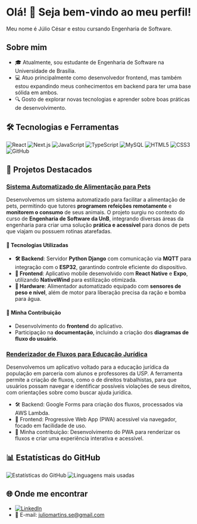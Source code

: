 # Olá! 👋 Seja bem-vindo ao meu perfil!

Meu nome é Júlio César e estou cursando Engenharia de Software.

## Sobre mim
- 🎓 Atualmente, sou estudante de Engenharia de Software na Universidade de Brasília.
- 💻 Atuo principalmente como desenvolvedor frontend, mas também estou expandindo meus conhecimentos em backend para ter uma base sólida em ambos.
- 🔍 Gosto de explorar novas tecnologias e aprender sobre boas práticas de desenvolvimento.

## 🛠️ Tecnologias e Ferramentas
![React](https://img.shields.io/badge/React-20232A?style=for-the-badge&logo=react&logoColor=61DAFB)
![Next.js](https://img.shields.io/badge/Next.js-000000?style=for-the-badge&logo=next.js&logoColor=white)
![JavaScript](https://img.shields.io/badge/JavaScript-F7DF1E?style=for-the-badge&logo=javascript&logoColor=black)
![TypeScript](https://img.shields.io/badge/TypeScript-3178C6?style=for-the-badge&logo=typescript&logoColor=white)
![MySQL](https://img.shields.io/badge/MySQL-4479A1?style=for-the-badge&logo=mysql&logoColor=white)
![HTML5](https://img.shields.io/badge/HTML5-E34F26?style=for-the-badge&logo=html5&logoColor=white)
![CSS3](https://img.shields.io/badge/CSS3-1572B6?style=for-the-badge&logo=css3&logoColor=white)
![GitHub](https://img.shields.io/badge/GitHub-181717?style=for-the-badge&logo=github&logoColor=white)

## 🚀 Projetos Destacados
### [Sistema Automatizado de Alimentação para Pets](https://gitlab.com/unb-esw/fga-pi2/semestre-2024-3/squad08)  

Desenvolvemos um sistema automatizado para facilitar a alimentação de pets, permitindo que tutores **programem refeições remotamente** e **monitorem o consumo** de seus animais. O projeto surgiu no contexto do curso de **Engenharia de Software da UnB**, integrando diversas áreas da engenharia para criar uma solução **prática e acessível** para donos de pets que viajam ou possuem rotinas atarefadas.  

#### 🔧 Tecnologias Utilizadas  

- **🛠 Backend**: Servidor **Python Django** com comunicação via **MQTT** para integração com o **ESP32**, garantindo controle eficiente do dispositivo.  
- **📱 Frontend**: Aplicativo mobile desenvolvido com **React Native** e **Expo**, utilizando **NativeWind** para estilização otimizada.  
- **📡 Hardware**: Alimentador automatizado equipado com **sensores de peso e nível**, além de motor para liberação precisa da ração e bomba para água.  

#### 🎯 Minha Contribuição  

- Desenvolvimento do **frontend** do aplicativo.  
- Participação na **documentação**, incluindo a criação dos **diagramas de fluxo do usuário**.  

### [Renderizador de Fluxos para Educação Jurídica](https://github.com/Julio-eng/TCC-2024-1-Renderizador-de-Fluxos)
Desenvolvemos um aplicativo voltado para a educação jurídica da população em parceria com alunos e professores da USP. A ferramenta permite a criação de fluxos, como o de direitos trabalhistas, para que usuários possam navegar e identificar possíveis violações de seus direitos, com orientações sobre como buscar ajuda jurídica.
- 🛠️ Backend: Google Forms para criação dos fluxos, processados via AWS Lambda.
- 📱 Frontend: Progressive Web App (PWA) acessível via navegador, focado em facilidade de uso.
- 🎯 Minha contribuição: Desenvolvimento do PWA para renderizar os fluxos e criar uma experiência interativa e acessível.

## 📊 Estatísticas do GitHub
![Estatísticas do GitHub](https://github-readme-stats.vercel.app/api?username=Julio-eng&show_icons=true&theme=radical)
![Linguagens mais usadas](https://github-readme-stats.vercel.app/api/top-langs/?username=Julio-eng&layout=compact&theme=radical)

## 🌐 Onde me encontrar
- [![LinkedIn](https://img.shields.io/badge/LinkedIn-0077B5?style=for-the-badge&logo=linkedin&logoColor=white)](https://www.linkedin.com/in/juliomartinsf/)
- 📧 E-mail: juliomartins.se@gmail.com
